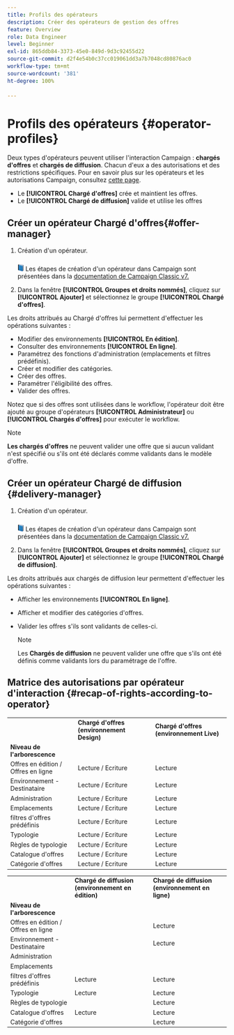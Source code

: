 ```yaml
---
title: Profils des opérateurs
description: Créer des opérateurs de gestion des offres
feature: Overview
role: Data Engineer
level: Beginner
exl-id: 865ddb84-3373-45e0-849d-9d3c92455d22
source-git-commit: d2f4e54b0c37cc019061dd3a7b7048cd80876ac0
workflow-type: tm+mt
source-wordcount: '381'
ht-degree: 100%

---
```


# Profils des opérateurs {#operator-profiles}

Deux types d&#39;opérateurs peuvent utiliser l&#39;interaction Campaign : **chargés d&#39;offres** et **chargés de diffusion**. Chacun d&#39;eux a des autorisations et des restrictions spécifiques. Pour en savoir plus sur les opérateurs et les autorisations Campaign, consultez [cette page](../start/permissions.md).

* Le **[!UICONTROL Chargé d&#39;offres]** crée et maintient les offres.
* Le **[!UICONTROL Chargé de diffusion]** valide et utilise les offres

## Créer un opérateur Chargé d&#39;offres{#offer-manager}

1. Création d&#39;un opérateur.

   ![](../assets/do-not-localize/book.png) Les étapes de création d&#39;un opérateur dans Campaign sont présentées dans la [documentation de Campaign Classic v7.](https://experienceleague.adobe.com/docs/campaign-classic/using/getting-started/permissions/access-management-operators.html?lang=fr)

1. Dans la fenêtre **[!UICONTROL Groupes et droits nommés]**, cliquez sur **[!UICONTROL Ajouter]** et sélectionnez le groupe **[!UICONTROL Chargé d&#39;offres]**.

Les droits attribués au Chargé d&#39;offres lui permettent d&#39;effectuer les opérations suivantes :

* Modifier des environnements **[!UICONTROL En édition]**.
* Consulter des environnements **[!UICONTROL En ligne]**.
* Paramétrez des fonctions d&#39;administration (emplacements et filtres prédéfinis).
* Créer et modifier des catégories.
* Créer des offres.
* Paramétrer l&#39;éligibilité des offres.
* Valider des offres.

Notez que si des offres sont utilisées dans le workflow, l&#39;opérateur doit être ajouté au groupe d&#39;opérateurs **[!UICONTROL Administrateur]** ou **[!UICONTROL Chargés d&#39;offres]** pour exécuter le workflow.

>[!NOTE]
>
>**Les chargés d&#39;offres** ne peuvent valider une offre que si aucun validant n&#39;est spécifié ou s&#39;ils ont été déclarés comme validants dans le modèle d&#39;offre.

## Créer un opérateur Chargé de diffusion {#delivery-manager}

1. Création d&#39;un opérateur.

   ![](../assets/do-not-localize/book.png) Les étapes de création d&#39;un opérateur dans Campaign sont présentées dans la [documentation de Campaign Classic v7.](https://experienceleague.adobe.com/docs/campaign-classic/using/getting-started/permissions/access-management-operators.html)

1. Dans la fenêtre **[!UICONTROL Groupes et droits nommés]**, cliquez sur **[!UICONTROL Ajouter]** et sélectionnez le groupe **[!UICONTROL Chargé de diffusion]**.

Les droits attribués aux chargés de diffusion leur permettent d&#39;effectuer les opérations suivantes :

* Afficher les environnements **[!UICONTROL En ligne]**.
* Afficher et modifier des catégories d&#39;offres.
* Valider les offres s&#39;ils sont validants de celles-ci.

   >[!NOTE]
   >
   >Les **Chargés de diffusion** ne peuvent valider une offre que s&#39;ils ont été définis comme validants lors du paramétrage de l&#39;offre.

## Matrice des autorisations par opérateur d&#39;interaction {#recap-of-rights-according-to-operator}

<table> 
 <tbody> 
  <tr> 
   <td> </td> 
   <td> <strong>Chargé d'offres (environnement Design)</strong><br /> </td> 
   <td> <strong>Chargé d'offres (environnement Live)</strong><br /> </td> 
  </tr> 
  <tr> 
   <td> <strong>Niveau de l'arborescence</strong><br /> </td> 
   <td> </td> 
   <td> </td> 
  </tr> 
  <tr> 
   <td> Offres en édition / Offres en ligne<br /> </td> 
   <td> Lecture / Ecriture<br /> </td> 
   <td> Lecture<br /> </td> 
  </tr> 
  <tr> 
   <td> Environnement - Destinataire<br /> </td> 
   <td> Lecture / Ecriture<br /> </td> 
   <td> Lecture<br /> </td> 
  </tr> 
  <tr> 
   <td> Administration<br /> </td> 
   <td> Lecture / Ecriture<br /> </td> 
   <td> Lecture<br /> </td> 
  </tr> 
  <tr> 
   <td> Emplacements<br /> </td> 
   <td> Lecture / Ecriture<br /> </td> 
   <td> Lecture<br /> </td> 
  </tr> 
  <tr> 
   <td> filtres d'offres prédéfinis<br /> </td> 
   <td> Lecture / Ecriture<br /> </td> 
   <td> Lecture<br /> </td> 
  </tr> 
  <tr> 
   <td> Typologie<br /> </td> 
   <td> Lecture / Ecriture<br /> </td> 
   <td> Lecture<br /> </td> 
  </tr> 
  <tr> 
   <td> Règles de typologie<br /> </td> 
   <td> Lecture / Ecriture<br /> </td> 
   <td> Lecture<br /> </td> 
  </tr> 
  <tr> 
   <td> Catalogue d'offres<br /> </td> 
   <td> Lecture / Ecriture<br /> </td> 
   <td> Lecture<br /> </td> 
  </tr> 
  <tr> 
   <td> Catégorie d'offres<br /> </td> 
   <td> Lecture / Ecriture<br /> </td> 
   <td> Lecture<br /> </td> 
  </tr> 
 </tbody> 
</table>

<table> 
 <tbody> 
  <tr> 
   <td> </td> 
   <td> <strong>Chargé de diffusion (environnement en édition)</strong><br /> </td> 
   <td> <strong>Chargé de diffusion (environnement en ligne)</strong><br /> </td> 
  </tr> 
  <tr> 
   <td> <strong>Niveau de l'arborescence</strong><br /> </td> 
   <td> </td> 
   <td> </td> 
  </tr> 
  <tr> 
   <td> Offres en édition / Offres en ligne<br /> </td> 
   <td> </td> 
   <td> Lecture<br /> </td> 
  </tr> 
  <tr> 
   <td> Environnement - Destinataire<br /> </td> 
   <td> </td> 
   <td> Lecture<br /> </td> 
  </tr> 
  <tr> 
   <td> Administration<br /> </td> 
   <td> </td> 
   <td> </td> 
  </tr> 
  <tr> 
   <td> Emplacements<br /> </td> 
   <td> </td> 
   <td> </td> 
  </tr> 
  <tr> 
   <td> filtres d'offres prédéfinis<br /> </td> 
   <td> Lecture<br /> </td> 
   <td> Lecture<br /> </td> 
  </tr> 
  <tr> 
   <td> Typologie<br /> </td> 
   <td> Lecture<br /> </td> 
   <td> Lecture<br /> </td> 
  </tr> 
  <tr> 
   <td> Règles de typologie<br /> </td> 
   <td> </td> 
   <td> Lecture<br /> </td> 
  </tr> 
  <tr> 
   <td> Catalogue d'offres<br /> </td> 
   <td> Lecture<br /> </td> 
   <td> Lecture<br /> </td> 
  </tr> 
  <tr> 
   <td> Catégorie d'offres<br /> </td> 
   <td> </td> 
   <td> Lecture<br /> </td> 
  </tr> 
 </tbody> 
</table>
